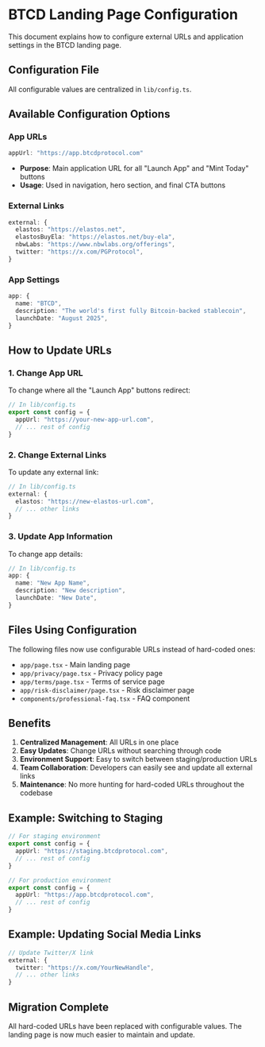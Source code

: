 # BTCD Landing Page Configuration

This document explains how to configure external URLs and application settings in the BTCD landing page.

## Configuration File

All configurable values are centralized in `lib/config.ts`.

## Available Configuration Options

### App URLs
```typescript
appUrl: "https://app.btcdprotocol.com"
```
- **Purpose**: Main application URL for all "Launch App" and "Mint Today" buttons
- **Usage**: Used in navigation, hero section, and final CTA buttons

### External Links
```typescript
external: {
  elastos: "https://elastos.net",
  elastosBuyEla: "https://elastos.net/buy-ela", 
  nbwLabs: "https://www.nbwlabs.org/offerings",
  twitter: "https://x.com/PGProtocol",
}
```

### App Settings
```typescript
app: {
  name: "BTCD",
  description: "The world's first fully Bitcoin-backed stablecoin",
  launchDate: "August 2025",
}
```

## How to Update URLs

### 1. Change App URL
To change where all the "Launch App" buttons redirect:
```typescript
// In lib/config.ts
export const config = {
  appUrl: "https://your-new-app-url.com",
  // ... rest of config
}
```

### 2. Change External Links
To update any external link:
```typescript
// In lib/config.ts
external: {
  elastos: "https://new-elastos-url.com",
  // ... other links
}
```

### 3. Update App Information
To change app details:
```typescript
// In lib/config.ts
app: {
  name: "New App Name",
  description: "New description",
  launchDate: "New Date",
}
```

## Files Using Configuration

The following files now use configurable URLs instead of hard-coded ones:

- `app/page.tsx` - Main landing page
- `app/privacy/page.tsx` - Privacy policy page  
- `app/terms/page.tsx` - Terms of service page
- `app/risk-disclaimer/page.tsx` - Risk disclaimer page
- `components/professional-faq.tsx` - FAQ component

## Benefits

1. **Centralized Management**: All URLs in one place
2. **Easy Updates**: Change URLs without searching through code
3. **Environment Support**: Easy to switch between staging/production URLs
4. **Team Collaboration**: Developers can easily see and update all external links
5. **Maintenance**: No more hunting for hard-coded URLs throughout the codebase

## Example: Switching to Staging

```typescript
// For staging environment
export const config = {
  appUrl: "https://staging.btcdprotocol.com",
  // ... rest of config
}

// For production environment  
export const config = {
  appUrl: "https://app.btcdprotocol.com",
  // ... rest of config
}
```

## Example: Updating Social Media Links

```typescript
// Update Twitter/X link
external: {
  twitter: "https://x.com/YourNewHandle",
  // ... other links
}
```

## Migration Complete

All hard-coded URLs have been replaced with configurable values. The landing page is now much easier to maintain and update.
